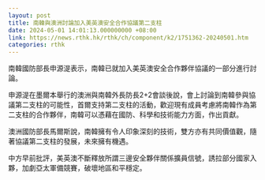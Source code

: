 ```yaml
---
layout: post
title: 南韓與澳洲討論加入美英澳安全合作協議第二支柱
date: 2024-05-01 14:01:13.000000000 +08:00
link: https://news.rthk.hk/rthk/ch/component/k2/1751362-20240501.htm
categories: rthk
---
```


南韓國防部長申源湜表示，南韓已就加入美英澳安全合作夥伴協議的一部分進行討論。

申源湜在墨爾本舉行的澳洲與南韓外長防長2+2會談後說，會上討論到南韓參與協議第二支柱的可能性，首爾支持第二支柱的活動，歡迎現有成員考慮將南韓作為第二支柱的合作夥伴，南韓可以憑藉在國防、科學和技術能力方面，作出貢獻。

澳洲國防部長馬爾斯說，南韓擁有令人印象深刻的技術，雙方亦有共同價值觀，隨著協議第二支柱的發展，未來擁有機遇。

中方早前批評，美英澳不斷釋放所謂三邊安全夥伴關係擴員信號，誘拉部分國家入夥，加劇亞太軍備競賽，破壞地區和平穩定。
